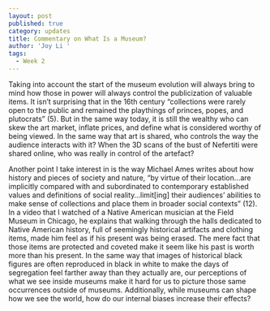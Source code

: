 ```yaml
---
layout: post
published: true
category: updates
title: Commentary on What Is a Museum?
author: 'Joy Li '
tags:
  - Week 2
---
```

Taking into account the start of the museum evolution will always bring to mind how those in power will always control the publicization of valuable items. It isn’t surprising that in the 16th century “collections were rarely open to the public and remained the playthings of princes, popes, and plutocrats” (5). But in the same way today, it is still the wealthy who can skew the art market, inflate prices, and define what is considered worthy of being viewed. In the same way that art is shared, who controls the way the audience interacts with it? When the 3D scans of the bust of Nefertiti were shared online, who was really in control of the artefact? 

Another point I take interest in is the way Michael Ames writes about how history and pieces of society and nature, “by virtue of their location…are implicitly compared with and subordinated to contemporary established values and definitions of social reality…limit[ing] their audiences’ abilities to make sense of collections and place them in broader social contexts” (12). In a video that I watched of a Native American musician at the Field Museum in Chicago, he explains that walking through the halls dedicated to Native American history, full of seemingly historical artifacts and clothing items, made him feel as if his present was being erased. The mere fact that those items are protected and coveted make it seem like his past is worth more than his present. In the same way that images of historical black figures are often reproduced in black in white to make the days of segregation feel farther away than they actually are, our perceptions of what we see inside museums make it hard for us to picture those same occurrences outside of museums. Additionally, while museums can shape how we see the world, how do our internal biases increase their effects?
